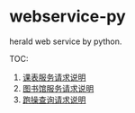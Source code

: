 webservice-py
=============

herald web service by python.


TOC:

  1. [课表服务请求说明](https://github.com/HeraldStudio/webservice-py/blob/master/herald_web_service/curriculum_service/README.md)
  2. [图书馆服务请求说明](https://github.com/HeraldStudio/webservice-py/blob/master/herald_web_service/seulibrary/readme.md)
  3. [跑操查询请求说明](https://github.com/HeraldStudio/webservice-py/blob/master/herald_web_service/tyx_service/README.md)
